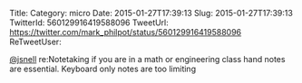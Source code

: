 Title: 
Category: micro
Date: 2015-01-27T17:39:13
Slug: 2015-01-27T17:39:13
TwitterId: 560129916419588096
TweetUrl: https://twitter.com/mark_philpot/status/560129916419588096
ReTweetUser: 

[@jsnell](https://twitter.com/jsnell) re:Notetaking if you are in a math or engineering class hand notes are essential. Keyboard only notes are too limiting